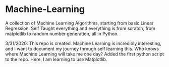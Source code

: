 # Machine-Learning
A collection of Machine Learning Algorithms, starting from basic Linear Regression. Self Taught everything and everything is from scratch, from matplotlib to random number generation, all in Python. 

3/31/2020:
This repo is created. Machine Learning is incredibly interesting, and I want to document my journey through self learning this. Who knows where Machine Learning will take me one day? 
Added the first python script to the repo. Here, I am learning to use Matplotlib. 
